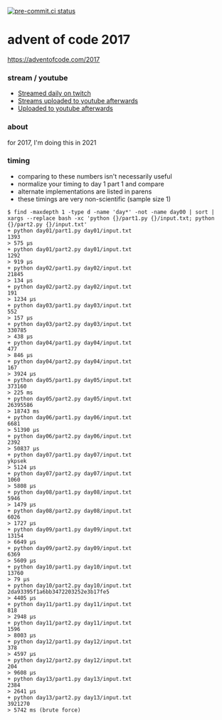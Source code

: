 [![pre-commit.ci status](https://results.pre-commit.ci/badge/github/anthonywritescode/aoc2017/main.svg)](https://results.pre-commit.ci/latest/github/anthonywritescode/aoc2017/main)

advent of code 2017
===================

https://adventofcode.com/2017

### stream / youtube

- [Streamed daily on twitch](https://twitch.tv/anthonywritescode)
- [Streams uploaded to youtube afterwards](https://www.youtube.com/channel/UChPxcypesw8L-iqltstSI4Q)
- [Uploaded to youtube afterwards](https://www.youtube.com/anthonywritescode)

### about

for 2017, I'm doing this in 2021

### timing

- comparing to these numbers isn't necessarily useful
- normalize your timing to day 1 part 1 and compare
- alternate implementations are listed in parens
- these timings are very non-scientific (sample size 1)

```console
$ find -maxdepth 1 -type d -name 'day*' -not -name day00 | sort | xargs --replace bash -xc 'python {}/part1.py {}/input.txt; python {}/part2.py {}/input.txt'
+ python day01/part1.py day01/input.txt
1393
> 575 μs
+ python day01/part2.py day01/input.txt
1292
> 919 μs
+ python day02/part1.py day02/input.txt
21845
> 134 μs
+ python day02/part2.py day02/input.txt
191
> 1234 μs
+ python day03/part1.py day03/input.txt
552
> 157 μs
+ python day03/part2.py day03/input.txt
330785
> 438 μs
+ python day04/part1.py day04/input.txt
477
> 846 μs
+ python day04/part2.py day04/input.txt
167
> 3924 μs
+ python day05/part1.py day05/input.txt
373160
> 225 ms
+ python day05/part2.py day05/input.txt
26395586
> 18743 ms
+ python day06/part1.py day06/input.txt
6681
> 51390 μs
+ python day06/part2.py day06/input.txt
2392
> 50837 μs
+ python day07/part1.py day07/input.txt
ykpsek
> 5124 μs
+ python day07/part2.py day07/input.txt
1060
> 5808 μs
+ python day08/part1.py day08/input.txt
5946
> 1479 μs
+ python day08/part2.py day08/input.txt
6026
> 1727 μs
+ python day09/part1.py day09/input.txt
13154
> 6649 μs
+ python day09/part2.py day09/input.txt
6369
> 5609 μs
+ python day10/part1.py day10/input.txt
13760
> 79 μs
+ python day10/part2.py day10/input.txt
2da93395f1a6bb3472203252e3b17fe5
> 4405 μs
+ python day11/part1.py day11/input.txt
818
> 2948 μs
+ python day11/part2.py day11/input.txt
1596
> 8003 μs
+ python day12/part1.py day12/input.txt
378
> 4597 μs
+ python day12/part2.py day12/input.txt
204
> 9608 μs
+ python day13/part1.py day13/input.txt
2384
> 2641 μs
+ python day13/part2.py day13/input.txt
3921270
> 5742 ms (brute force)
```
